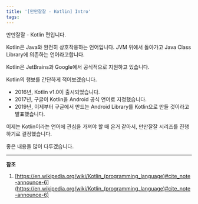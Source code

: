 ```yaml
---
title: '[만만잘잘 - Kotlin] Intro'
tags:
---
```


만만잘잘 - Kotlin 편입니다.

Kotlin은 Java와 완전히 상호작용하는 언어입니다. JVM 위에서 돌아가고 Java Class Library에 의존하는 언어라고합니다.

Kotlin은 JetBrains과 Google에서 공식적으로 지원하고 있습니다.

Kotlin의 행보를 간단하게 적어보겠습니다.

- 2016년, Kotlin v1.0이 출시되었습니다.
- 2017년, 구글이 Kotlin을 Android 공식 언어로 지정했습니다.
- 2019년, 이제부터 구글에서 만드는 Android Library를 Kotlin으로 만들 것이라고 발표했습니다.

이제는 Kotlin이라는 언어에 관심을 가져야 할 때 온거 같아서, 만만잘잘 시리즈를 진행하기로 결정했습니다.

좋은 내용들 많이 다루겠습니다.

---

**참조**

1. [https://en.wikipedia.org/wiki/Kotlin_(programming_language)#cite_note-announce-6](https://en.wikipedia.org/wiki/Kotlin_(programming_language)#cite_note-announce-6)